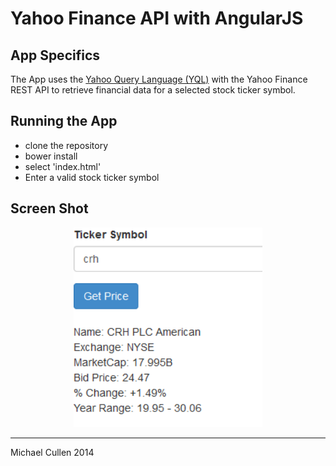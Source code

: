 # Yahoo Finance API with AngularJS 


## App Specifics

The App uses the [Yahoo Query Language (YQL)](https://developer.yahoo.com/yql) with the Yahoo Finance REST API to retrieve financial data for a selected stock ticker symbol. 


## Running the App

- clone the repository
- bower install
- select 'index.html'
- Enter a valid stock ticker symbol


## Screen Shot

<div align="center">
	<img width="60%" src="screen-shot/stock-data.png" alt="Stock Data" title="Stock Data"</img>
</div>


<hr>


Michael Cullen 2014

